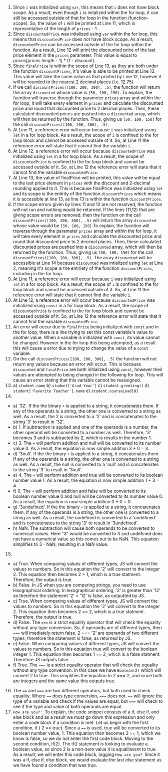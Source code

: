 1) Since `i` was initialized using `var`, this means that `i` does not have block scope. As a result, even though `i` is initalized within the for loop, it can still be accessed outside of that for loop in the function (function-scope). So, the value of `i` will be printed at Line 11, which is representative of the length of `prices` - 1.
2) Since `discountedPrice` was initalized using `var` within the for loop, this means that `discountedPrice` does not have block scope. As a result, `discountedPrice` can be accessed outside of the for loop within the function. As a result, Line 12 will print the discounted price of the last price element in the `prices` parameter. This value is equal to prices[prices.length - 1] * (1 - discount).
3) Since `finalPrice` is within the scope of Line 13, as they are both under the function `discountPrices`, it's value is able to be printed at Line 13. This value will take the same value as that printed by Line 12, however it will be rounded to the nearest 2 decimal places (i.e. 12.75).
4) If we call `discountPrices([100, 200, 300], .5)`, the function will return the array `discounted` whose value is `[50, 100, 150]`. To explain, the fucntion will traverse through the parameter `prices` array and within the for loop, it will take every element in `prices` and calculate the discounted price and round that discounted price to 2 decimal places. Then, these calculated discounted prices are pushed into a `discounted` array, which will then be returned by the function. Thus, giving us `[50, 100, 150]` for the call `discountPrices([100, 200, 300], .5)`.
5) At Line 11, a reference error will occur because `i` was initialized using `let` in a for loop block. As a result, the scope of `i` is confined to the for loop block and cannot be accessed outside of it. So, at Line 11 the reference error will state that it cannot find the variable `i`.
6) At Line 12, a reference error will occur because `discountedPrice` was initialized using `let` in a for loop block. As a result, the scope of `discountedPrice` is confined to the for loop block and cannot be accessed outside of it. So, at Line 12 the reference error will state that it cannot find the variable `discountedPrice`.
7) At Line 13, the value of finalPrice will be printed, this value will be equal to the last price element in `prices` with the discount and 2-decimal rounding applied to it. This is because finalPrice was initialized using `let` and its scope is the entirity of the function `discountPrices` which means it is accessible at line 13, as line 13 is within the function `discountPrices`.
8) If the scope errors given by lines 11 and 12 are not resolved, the function will not run and nothing would be returned. If the lines (11,12) that are giving scope errors are removed, then the function on the call `discountPrices([100, 200, 300], .5)` will return the array `discounted` whose value would be `[50, 100, 150]`.To explain, the fucntion will traverse through the parameter `prices` array and within the for loop, it will take every element in `prices` and calculate the discounted price and round that discounted price to 2 decimal places. Then, these calculated discounted prices are pushed into a `discounted` array, which will then be returned by the function. Thus, giving us `[50, 100, 150]` for the call `discountPrices([100, 200, 300], .5)`. The array `discounted` will be accessible at Line 14 because `discounted` was intialized using `let` at Line 2, meaning it's scope is the entiriety of the function `discountPrices`, including in the for loop. 
9) At Line 11, a reference error will occur because `i` was initialized using `let` in a for loop block. As a result, the scope of `i` is confined to the for loop block and cannot be accessed outside of it. So, at Line 11 the reference error will state that it cannot find the variable `i`.
10) At Line 12, a reference error will occur because `discountedPrice` was initialized using `const` in a for loop block. As a result, the scope of `discountedPrice` is confined to the for loop block and cannot be accessed outside of it. So, at Line 12 the reference error will state that it cannot find the variable `discountedPrice`. 
11) An error will occur due to `finalPrice` being initialized with `const` and in the for loop, there is a line trying to set this const variable's value to another value. When a variable is initialized with `const`, its value cannot be changed. However in the for loop this being attempted, as a result this will cause a error due to trying to change the value of a `const` variable.
12) On the call `discountPrices([100, 200, 300], .5)` the function will not return any values because an error will occur. This is because `discounted` and `finalPrice` are both initialized using `const`, however their values are attempted to being changed in the following for loop. This will cause an error stating that this variable cannot be reassigned. 
13) a) `student.name` b) `student['Grad Year']` c) `student.greeting()` d) `student['Favorite Teacher'].name` e) `student.courseLoad[0]`
14) 
* a) '32'. If the the binary `+` is applied to a string, it concatenates them. If any of the operands is a string, the other one is converted to a string as well. As a result, the 2 is converted to a '2' and is concatenates to the string '3' to result in '32'.
* b) 1. If subtraction is applied and one of the operands is a number, the other operand will be converted to a number as well. Therefore, '3' becomes 3 and is subtracted by 2, which is results in the number 1.
* c) 3. The `+` will perform addition and null will be converted to its number value 0. As a result, the equation is now simple addition 3 + 0 = 3.
* d) '3null'. If the the binary `+` is applied to a string, it concatenates them. If any of the operands is a string, the other one is converted to a string as well. As a result, the null is converted to a 'null' and is concatenates to the string '3' to result in '3null'.
* e) 4. The `+` will perform addition and true will be converted to its boolean number value 1. As a result, the equation is now simple addition 1 + 3 = 4.
* f) 0. The `+` will perform addition and false will be converted to its boolean number value 0 and null will be converted to its number value 0. As a result, the equation is now simple addition 0 + 0 = 0.
* g) '3undefined'. If the the binary `+` is applied to a string, it concatenates them. If any of the operands is a string, the other one is converted to a string as well. As a result, the undefined is converted to a 'undefined' and is concatenates to the string '3' to result in '3undefined'.
* h) NaN. The subtraction will cause both operands to be converted to numerical values. Here "3" would be converted to 3 and undefined does not have a numerical value so this comes out to be NaN. This equation simplifies to 3 - NaN, resulting in a NaN value. 
15)
* a) True. When comparing values of different types, JS will convert the values to numbers. So in this equation the '2' will convert to the integer 2. This equation then becomes 2 > 1, which is a true statment. Therefore, the output is true.
* b) False. In JS when you are comparing strings, you need to use lexographical ordering. In lexographical ordering, '2' is greater than '12' so therefore the statement '2' < '12' is false, as outputted by JS.
* c) True. When comparing values of different types, JS will convert the values to numbers. So in this equation the '2' will convert to the integer 2. This equation then becomes 2 == 2, which is a true statment. Therefore, the output is true.
* d) False. The `===` is a strict equality operator that will check the equality without any type conversion. So, if operands are of different types, then `===` will imediately return false. 2 === '2' are operands of two different types, therefore the statement is false, as returned by JS.
* e) False. When comparing values of different types, JS will convert the values to numbers. So in this equation true will convert to the boolean integer 1. This equation then becomes 1 == 2, which is a false statment. Therefore JS outputs false.
* f) True. The `===` is a strict equality operator that will check the equality without any type conversion. In this case we have `Boolean(2)` which will convert 2 to true. This simplifies the equation to 2 === 2, and since both are integers and the same value this outputs true.
16) The `==` and `===` are two different operators, but both used to check equality. Where `==` does type conversion, `===` does not. `==` will ignore the type of a variable and check if the values are equal, but `===` will check to see if the type and value of both operands are equal. 
17) `How are you?'`. To explain, the code snippet consists of a if, else if, and else block and as a result we must go down this expression and only enter a code block if a condition is met. Let us begin with the first condition, if ( 2 == true). Since a `==` is used, true will be converted to its boolean number value, 1. This equation then becomes 2 == 1, which we know is false, so we do not enter the first code block. Moving to the second condition, if(2). The if() statement is looking to evaluate a boolean value, so since 2 is a non-zero value it is equalilavent to true. As a result, we will enter this code block, logging `How are you?`. Since it was a if, else if, else block, we would evaluate the last else statement as we have found a condition that was true.

